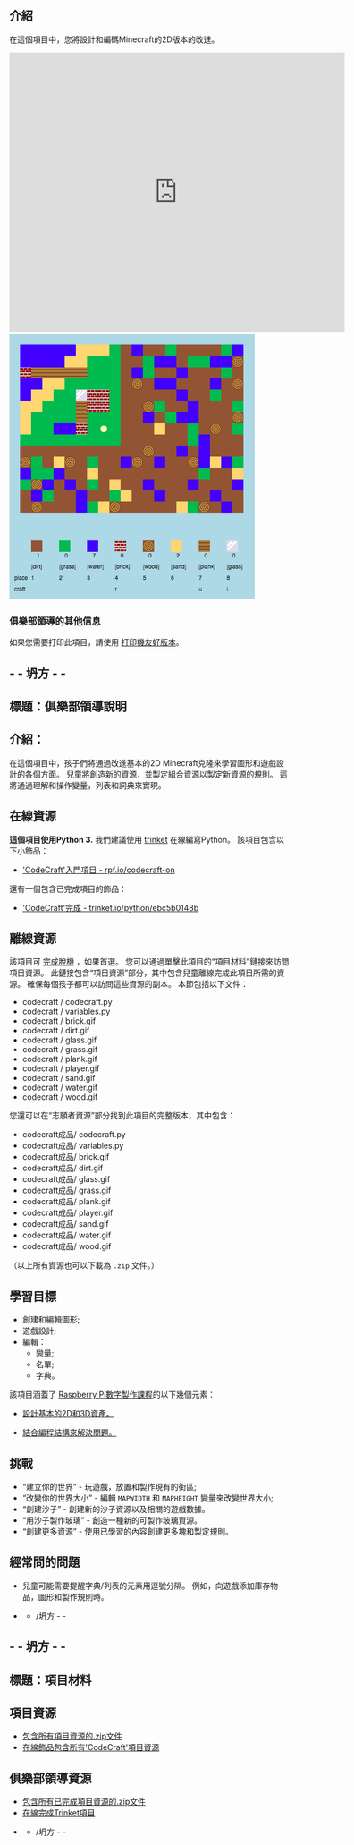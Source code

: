 ## 介紹

在這個項目中，您將設計和編碼Minecraft的2D版本的改進。

<div class="trinket">
  <iframe src="https://trinket.io/embed/python/ebc5b0148b?outputOnly=true&start=result" width="600" height="500" frameborder="0" marginwidth="0" marginheight="0" allowfullscreen>
  </iframe>
  <img src="images/craft-finished.png">
</div>

### 俱樂部領導的其他信息

如果您需要打印此項目，請使用 [打印機友好版本](https://projects.raspberrypi.org/en/projects/codecraft/print)。

## - - 坍方 - -

## 標題：俱樂部領導說明

## 介紹：

在這個項目中，孩子們將通過改進基本的2D Minecraft克隆來學習圖形和遊戲設計的各個方面。 兒童將創造新的資源，並製定組合資源以製定新資源的規則。 這將通過理解和操作變量，列表和詞典來實現。

## 在線資源

**這個項目使用Python 3.** 我們建議使用 [trinket](https://trinket.io/) 在線編寫Python。 該項目包含以下小飾品：

+ ['CodeCraft'入門項目 - rpf.io/codecraft-on](http://rpf.io/codecraft-on)

還有一個包含已完成項目的飾品：

+ ['CodeCraft'完成 - trinket.io/python/ebc5b0148b](https://trinket.io/python/ebc5b0148b)

## 離線資源

該項目可 [完成脫機](https://www.codeclubprojects.org/en-GB/resources/python-working-offline/) ，如果首選。 您可以通過單擊此項目的“項目材料”鏈接來訪問項目資源。 此鏈接包含“項目資源”部分，其中包含兒童離線完成此項目所需的資源。 確保每個孩子都可以訪問這些資源的副本。 本節包括以下文件：

+ codecraft / codecraft.py
+ codecraft / variables.py
+ codecraft / brick.gif
+ codecraft / dirt.gif
+ codecraft / glass.gif
+ codecraft / grass.gif
+ codecraft / plank.gif
+ codecraft / player.gif
+ codecraft / sand.gif
+ codecraft / water.gif
+ codecraft / wood.gif

您還可以在“志願者資源”部分找到此項目的完整版本，其中包含：

+ codecraft成品/ codecraft.py
+ codecraft成品/ variables.py
+ codecraft成品/ brick.gif
+ codecraft成品/ dirt.gif
+ codecraft成品/ glass.gif
+ codecraft成品/ grass.gif
+ codecraft成品/ plank.gif
+ codecraft成品/ player.gif
+ codecraft成品/ sand.gif
+ codecraft成品/ water.gif
+ codecraft成品/ wood.gif

（以上所有資源也可以下載為 `.zip` 文件。）

## 學習目標

+ 創建和編輯圖形;
+ 遊戲設計;
+ 編輯： 
    + 變量;
    + 名單;
    + 字典。

該項目涵蓋了 [Raspberry Pi數字製作課程](http://rpf.io/curriculum)的以下幾個元素：

+ [設計基本的2D和3D資產。](https://www.raspberrypi.org/curriculum/design/creator)

+ [結合編程結構來解決問題。](https://www.raspberrypi.org/curriculum/programming/builder)

## 挑戰

+ “建立你的世界” - 玩遊戲，放置和製作現有的街區;
+ “改變你的世界大小” - 編輯 `MAPWIDTH` 和 `MAPHEIGHT` 變量來改變世界大小;
+ “創建沙子” - 創建新的沙子資源以及相關的遊戲數據。
+ “用沙子製作玻璃” - 創造一種新的可製作玻璃資源。
+ “創建更多資源” - 使用已學習的內容創建更多塊和製定規則。

## 經常問的問題

+ 兒童可能需要提醒字典/列表的元素用逗號分隔。 例如，向遊戲添加庫存物品，圖形和製作規則時。

- - /坍方 - -

## - - 坍方 - -

## 標題：項目材料

## 項目資源

+ [包含所有項目資源的.zip文件](resources/codecraft-resources.zip)
+ [在線飾品包含所有'CodeCraft'項目資源](http://rpf.io/codecraft-on)

## 俱樂部領導資源

+ [包含所有已完成項目資源的.zip文件](solutions/codecraft-solution.zip)
+ [在線完成Trinket項目](https://trinket.io/python/ebc5b0148b)

- - /坍方 - -